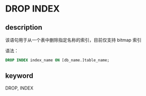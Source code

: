 # DROP INDEX

## description

该语句用于从一个表中删除指定名称的索引，目前仅支持 bitmap 索引

语法：

```sql
DROP INDEX index_name ON [db_name.]table_name;
```

## keyword

DROP, INDEX
